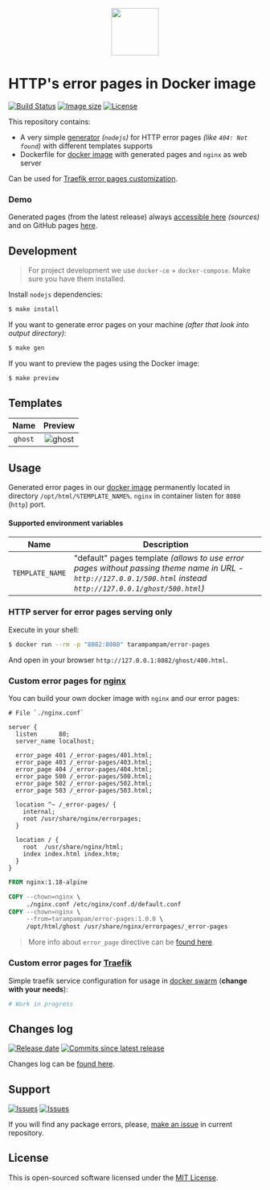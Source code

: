 <p align="center">
  <img src="https://hsto.org/webt/rm/9y/ww/rm9ywwx3gjv9agwkcmllhsuyo7k.png" width="94" alt="" />
</p>

# HTTP's error pages in Docker image

[![Build Status][badge_build_status]][link_build_status]
[![Image size][badge_size_latest]][link_docker_hub]
[![License][badge_license]][link_license]

This repository contains:

- A very simple [generator](./bin/generator.js) _(`nodejs`)_ for HTTP error pages _(like `404: Not found`)_ with different templates supports
- Dockerfile for [docker image][link_docker_hub] with generated pages and `nginx` as web server

Can be used for [Traefik error pages customization](https://docs.traefik.io/middlewares/errorpages/).

### Demo

Generated pages (from the latest release) always [accessible here][link_branch_gh_pages] _(sources)_ and on GitHub pages [here][link_gh_pages].

## Development

> For project development we use `docker-ce` + `docker-compose`. Make sure you have them installed.

Install `nodejs` dependencies:

```bash
$ make install
```

If you want to generate error pages on your machine _(after that look into output directory)_:

```bash
$ make gen
```

If you want to preview the pages using the Docker image:

```bash
$ make preview
```

## Templates

  Name   | Preview
:------: | :-----:
`ghost`  | ![ghost](https://hsto.org/webt/zg/ul/cv/zgulcvxqzhazoebxhg8kpxla8lk.png)

## Usage

Generated error pages in our [docker image][link_docker_hub] permanently located in directory `/opt/html/%TEMPLATE_NAME%`. `nginx` in container listen for `8080` (`http`) port.

#### Supported environment variables

Name            | Description
--------------- | -----------
`TEMPLATE_NAME` | "default" pages template _(allows to use error pages without passing theme name in URL - `http://127.0.0.1/500.html` instead `http://127.0.0.1/ghost/500.html`)_

### HTTP server for error pages serving only

Execute in your shell:

```bash
$ docker run --rm -p "8082:8080" tarampampam/error-pages
```

And open in your browser `http://127.0.0.1:8082/ghost/400.html`.

### Custom error pages for [nginx][link_nginx]

You can build your own docker image with `nginx` and our error pages:

```nginx
# File `./nginx.conf`

server {
  listen      80;
  server_name localhost;

  error_page 401 /_error-pages/401.html;
  error_page 403 /_error-pages/403.html;
  error_page 404 /_error-pages/404.html;
  error_page 500 /_error-pages/500.html;
  error_page 502 /_error-pages/502.html;
  error_page 503 /_error-pages/503.html;

  location ^~ /_error-pages/ {
    internal;
    root /usr/share/nginx/errorpages;
  }

  location / {
    root  /usr/share/nginx/html;
    index index.html index.htm;
  }
}
```

```dockerfile
FROM nginx:1.18-alpine

COPY --chown=nginx \
     ./nginx.conf /etc/nginx/conf.d/default.conf
COPY --chown=nginx \
     --from=tarampampam/error-pages:1.0.0 \
     /opt/html/ghost /usr/share/nginx/errorpages/_error-pages
```

> More info about `error_page` directive can be [found here](http://nginx.org/en/docs/http/ngx_http_core_module.html#error_page).

### Custom error pages for [Traefik][link_traefik]

Simple traefik service configuration for usage in [docker swarm][link_swarm] (**change with your needs**):

```yaml
# Work in progress
```

## Changes log

[![Release date][badge_release_date]][link_releases]
[![Commits since latest release][badge_commits_since_release]][link_commits]

Changes log can be [found here][link_changes_log].

## Support

[![Issues][badge_issues]][link_issues]
[![Issues][badge_pulls]][link_pulls]

If you will find any package errors, please, [make an issue][link_create_issue] in current repository.

## License

This is open-sourced software licensed under the [MIT License][link_license].

[badge_build_status]:https://img.shields.io/github/workflow/status/tarampampam/error-pages/tests/master
[badge_release_date]:https://img.shields.io/github/release-date/tarampampam/error-pages.svg?style=flat-square&maxAge=180
[badge_commits_since_release]:https://img.shields.io/github/commits-since/tarampampam/error-pages/latest.svg?style=flat-square&maxAge=180
[badge_issues]:https://img.shields.io/github/issues/tarampampam/error-pages.svg?style=flat-square&maxAge=180
[badge_pulls]:https://img.shields.io/github/issues-pr/tarampampam/error-pages.svg?style=flat-square&maxAge=180
[badge_license]:https://img.shields.io/github/license/tarampampam/error-pages.svg?longCache=true
[badge_size_latest]:https://img.shields.io/docker/image-size/tarampampam/error-pages/latest?maxAge=30
[link_releases]:https://github.com/tarampampam/error-pages/releases
[link_commits]:https://github.com/tarampampam/error-pages/commits
[link_changes_log]:https://github.com/tarampampam/error-pages/blob/master/CHANGELOG.md
[link_issues]:https://github.com/tarampampam/error-pages/issues
[link_pulls]:https://github.com/tarampampam/error-pages/pulls
[link_build_status]:https://travis-ci.org/tarampampam/error-pages
[link_create_issue]:https://github.com/tarampampam/error-pages/issues/new
[link_license]:https://github.com/tarampampam/error-pages/blob/master/LICENSE
[link_docker_hub]:https://hub.docker.com/r/tarampampam/error-pages/
[link_nginx]:http://nginx.org/
[link_traefik]:https://docs.traefik.io/
[link_swarm]:https://docs.docker.com/engine/swarm/
[link_branch_gh_pages]:https://github.com/tarampampam/error-pages/tree/gh-pages
[link_gh_pages]:https://tarampampam.github.io/error-pages/
